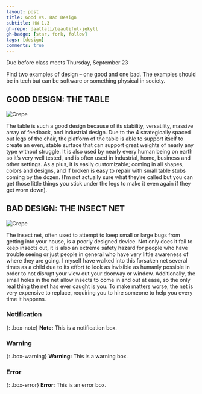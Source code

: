 ```yaml
---
layout: post
title: Good vs. Bad Design
subtitle: HW 1.3
gh-repo: daattali/beautiful-jekyll
gh-badge: [star, fork, follow]
tags: [design]
comments: true
---
```


Due before class meets Thursday, September 23

Find two examples of design – one good and one bad. The examples should be in tech but can be software or something physical in society. 

## GOOD DESIGN: THE TABLE


![Crepe](https://shop.static.ingka.ikea.com/category-images/Category_tables-and-desks.jpg)

The table is such a good design because of its stability, versatility, massive array of feedback, and industrial design. Due to the 4 strategically spaced out legs of the chair, the platform of the table is able to support itself to create an even, stable surface that can support great weights of nearly any type without struggle. It is also used by nearly every human being on earth so it’s very well tested, and is often used in Industrial, home, business and other settings. As a plus, it is easily customizable; coming in all shapes, colors and designs, and if broken is easy to repair with small table stubs coming by the dozen. (I’m not actually sure what they’re called but you can get those little things you stick under the legs to make it even again if they get worn down).

## BAD DESIGN: THE INSECT NET


![Crepe](https://i5.walmartimages.com/asr/65f1db63-9530-469a-b6bd-593a7d58b5e9_1.dbaf43beb805e4cf46e95a5134501954.jpeg)

The insect net, often used to attempt to keep small or large bugs from getting into your house, is a poorly designed device. Not only does it fail to keep insects out, it is also an extreme safety hazard for people who have trouble seeing or just people in general who have very little awareness of where they are going. I myself have walked into this forsaken net several times as a child due to its effort to look as invisible as humanly possible in order to not disrupt your view out your doorway or window. Additionally, the small holes in the net allow insects to come in and out at ease, so the only real thing the net has ever caught is you. To make matters worse, the net is very expensive to replace, requiring you to hire someone to help you every time it happens.



### Notification

{: .box-note}
**Note:** This is a notification box.

### Warning

{: .box-warning}
**Warning:** This is a warning box.

### Error

{: .box-error}
**Error:** This is an error box.
